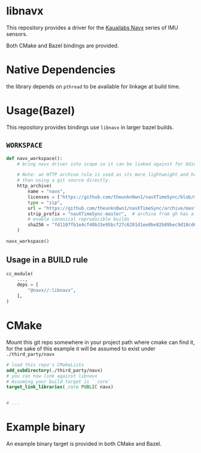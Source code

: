 # libnavx
This repository provides a driver for the  [Kauailabs Navx](https://pdocs.kauailabs.com/navx-mxp/) series of IMU sensors.

Both CMake and Bazel bindings are provided.

# Native Dependencies
the library depends on `pthread` to be available for linkage at build time.


# Usage(Bazel)
This repository provides bindings use `libnavx` in larger bazel builds.
## `WORKSPACE`
```python
def navx_workspace():
    # bring navx driver into scope so it can be linked against for Odin nodes.

    # Note: an HTTP archive rule is used as its more lightweight and has less overhead
    # than using a git source directly.
    http_archive(
        name = "navx",
        licenses = ["https://github.com/theunkn0wn1/navXTimeSync/blob/master/LICENSE"],
        type = "zip",
        url = "https://github.com/theunkn0wn1/navXTimeSync/archive/master.zip",
        strip_prefix = "navXTimeSync-master",  # archive from gh has a prefix
        # enable canonical reproducible builds
        sha256 = "fd1107fb1e4cf40b33e95bcf27c6201d1ee0be82b89bec9d18cd651813abed57",
    )

navx_workspace()
```

## Usage in a BUILD rule

```python
cc_module(
    ...,
    deps = [
        "@navx//:libnavx",
    ],
)
```
# CMake
Mount this git repo somewhere in your project path where cmake can find it, 
for the sake of this example it will be assumed to exist under
`./third_party/navx` 
```cmake
# load this repo's CMakeLists
add_subdirectory(./third_party/navx)
# you can now link against libnavx
# Assuming your build target is `_core`
target_link_libraries(_core PUBLIC navx)


# ...
```


# Example binary
An example binary target is provided in both CMake and Bazel.

